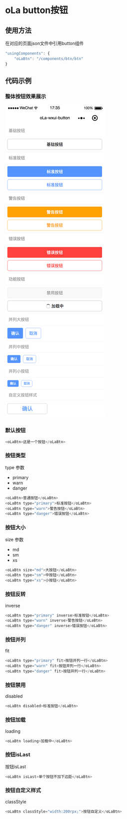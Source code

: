 # oLa button按钮

## 使用方法
在对应的页面json文件中引用button组件
```javascript
"usingComponents": {
    "oLaBtn": "/components/btn/btn"
}
```
## 代码示例
### 整体按钮效果展示
![button-all](https://github.com/wawow/olapic/raw/master/button/button-all.jpg)
### 默认按钮
```javascript
<oLaBtn>这是一个按钮</oLaBtn>
```
### 按钮类型
type 参数
* primary
* warn
* danger
```javascript
<oLaBtn>普通按钮</oLaBtn>
<oLaBtn type="primary">标准按钮</oLaBtn>
<oLaBtn type="warn">警告按钮</oLaBtn>
<oLaBtn type="danger">错误按钮</oLaBtn>
```

### 按钮大小
size 参数
* md
* sm
* xs
```javascript
<oLaBtn size="md">大按钮</oLaBtn>
<oLaBtn type="sm">中按钮</oLaBtn>
<oLaBtn type="xs">小按钮</oLaBtn>
```

### 按钮反转
inverse
```javascript
<oLaBtn type="primary" inverse>标准按钮</oLaBtn>
<oLaBtn type="warn" inverse>警告按钮</oLaBtn>
<oLaBtn type="danger" inverse>错误按钮</oLaBtn>
```
### 按钮并列
fit
```javascript
<oLaBtn type="primary" fit>按钮并列一行</oLaBtn>
<oLaBtn type="warn" fit>按钮并列一行</oLaBtn>
<oLaBtn type="danger" fit>按钮并列一行</oLaBtn>
```

### 按钮禁用
disabled
```javascript
<oLaBtn disabled>标准按钮</oLaBtn>
```

### 按钮加载
loading
```javascript
<oLaBtn loading>加载中</oLaBtn>
```

### 按钮isLast
按钮isLast
```javascript
<oLaBtn isLast>单个按钮不加下边距</oLaBtn>
```

### 按钮自定义样式
classStyle
```javascript
<oLaBtn classStyle="width:200rpx;">按钮自定义</oLaBtn>
```
